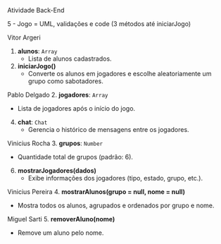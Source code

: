 Atividade Back-End

5 - Jogo = UML, validações e code (3 métodos até iniciarJogo)

Vitor Argeri
1. **alunos**: `Array`  
   - Lista de alunos cadastrados.  
7. **iniciarJogo()**  
   - Converte os alunos em jogadores e escolhe aleatoriamente um grupo como sabotadores.  

Pablo Delgado
2. **jogadores**: `Array`  
   - Lista de jogadores após o início do jogo.
4. **chat**: `Chat`  
   - Gerencia o histórico de mensagens entre os jogadores.  

Vinicius Rocha
3. **grupos**: `Number`  
   - Quantidade total de grupos (padrão: 6).  
6. **mostrarJogadores(dados)**  
   - Exibe informações dos jogadores (tipo, estado, grupo, etc.).  

Vinicius Pereira
4. **mostrarAlunos(grupo = null, nome = null)**  
   - Mostra todos os alunos, agrupados e ordenados por grupo e nome.  

Miguel Sarti
5. **removerAluno(nome)**  
   - Remove um aluno pelo nome.  
